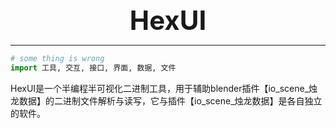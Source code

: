 <div align="center" style="font-size: 42px; font-weight:bold;">HexUI</div>

---

```py
# some thing is wrong
import 工具, 交互, 接口, 界面, 数据, 文件
```



HexUI是一个半编程半可视化二进制工具，用于辅助blender插件【io_scene\_烛龙数据】的二进制文件解析与读写，它与插件【io_scene_烛龙数据】是各自独立的软件。

